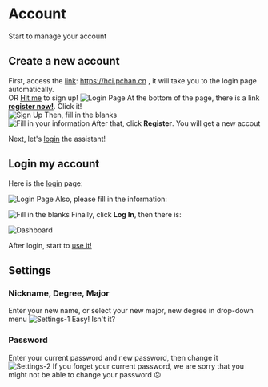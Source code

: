 # Account
Start to manage your account

<TOC/>

## Create a new account

First, access the [link](https://hci.pchan.cn): https://hci.pchan.cn , it will take you to the login page automatically.   
OR [Hit me](https://hci.pchan.cn/#/sign-up) to sign up!
![Login Page](/user-guide/login-1.png "Login Page")
At the bottom of the page, there is a link **[register now!](https://hci.pchan.cn/#/sign-up)**. Click it!   
![Sign Up](/user-guide/sign-up-1.png "Sign Up")
Then, fill in the blanks   
![Fill in your information](/user-guide/sign-up-2.png "Fill in your informatio")
After that, click **Register**. You will get a new accout   

Next, let's [login](#login-my-account) the assistant! 

## Login my account

Here is the [login](https://hci.pchan.cn/#/login) page:   

![Login Page](/user-guide/login-1.png "Login Page")
Also, please fill in the information:   

![Fill in the blanks](/user-guide/login-2.png "Fill in the blanks")
Finally, click **Log In**, then there is:   

![Dashboard](/user-guide/dashboard.png "Dashboard")

After login, start to [use it!](courses.md)

## Settings

### Nickname, Degree, Major
Enter your new name, or select your new major, new degree in drop-down menu
![Settings-1](/user-guide/settings-1.png)
Easy! Isn't it?   

### Password
Enter your current password and new password, then change it
![Settings-2](/user-guide/settings-2.png)
If you forget your current password, we are sorry that you might not be able to change your password ☹️